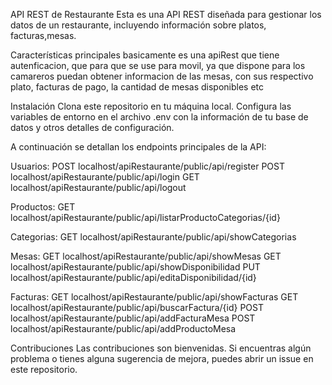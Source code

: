 API REST de Restaurante
Esta es una API REST diseñada para gestionar los datos de un restaurante, incluyendo información sobre platos, facturas,mesas. 


Características principales
basicamente es una apiRest que tiene autenficacion, que para que se use para movil, ya que dispone para los camareros puedan obtener informacion de las mesas, con sus respectivo plato, facturas de pago, la cantidad de mesas disponibles etc


Instalación
Clona este repositorio en tu máquina local.
Configura las variables de entorno en el archivo .env con la información de tu base de datos y otros detalles de configuración.

A continuación se detallan los endpoints principales de la API:

Usuarios:
POST localhost/apiRestaurante/public/api/register
POST localhost/apiRestaurante/public/api/login
GET localhost/apiRestaurante/public/api/logout

Productos:
GET localhost/apiRestaurante/public/api/listarProductoCategorias/{id}

Categorias:
GET localhost/apiRestaurante/public/api/showCategorias

Mesas:
GET localhost/apiRestaurante/public/api/showMesas
GET localhost/apiRestaurante/public/api/showDisponibilidad
PUT localhost/apiRestaurante/public/api/editaDisponibilidad/{id}

Facturas:
GET localhost/apiRestaurante/public/api/showFacturas
GET localhost/apiRestaurante/public/api/buscarFactura/{id}
POST localhost/apiRestaurante/public/api/addFacturaMesa
POST localhost/apiRestaurante/public/api/addProductoMesa

Contribuciones
Las contribuciones son bienvenidas. Si encuentras algún problema o tienes alguna sugerencia de mejora, puedes abrir un issue en este repositorio.



